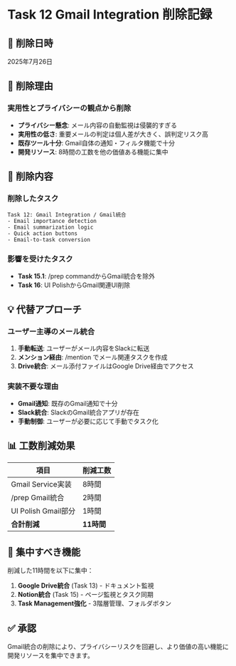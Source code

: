 # Task 12 Gmail Integration 削除記録

## 📅 削除日時
2025年7月26日

## 🎯 削除理由

### 実用性とプライバシーの観点から削除
- **プライバシー懸念**: メール内容の自動監視は侵襲的すぎる
- **実用性の低さ**: 重要メールの判定は個人差が大きく、誤判定リスク高
- **既存ツール十分**: Gmail自体の通知・フィルタ機能で十分
- **開発リソース**: 8時間の工数を他の価値ある機能に集中

## 🔄 削除内容

### 削除したタスク
```
Task 12: Gmail Integration / Gmail統合
- Email importance detection
- Email summarization logic  
- Quick action buttons
- Email-to-task conversion
```

### 影響を受けたタスク
- **Task 15.1**: /prep commandからGmail統合を除外
- **Task 16**: UI PolishからGmail関連UI削除

## 💡 代替アプローチ

### ユーザー主導のメール統合
1. **手動転送**: ユーザーがメール内容をSlackに転送
2. **メンション経由**: /mention でメール関連タスクを作成
3. **Drive統合**: メール添付ファイルはGoogle Drive経由でアクセス

### 実装不要な理由
- **Gmail通知**: 既存のGmail通知で十分
- **Slack統合**: SlackのGmail統合アプリが存在
- **手動制御**: ユーザーが必要に応じて手動でタスク化

## 📊 工数削減効果

| 項目 | 削減工数 |
|------|----------|
| Gmail Service実装 | 8時間 |
| /prep Gmail統合 | 2時間 |
| UI Polish Gmail部分 | 1時間 |
| **合計削減** | **11時間** |

## 🎯 集中すべき機能

削減した11時間を以下に集中：
1. **Google Drive統合** (Task 13) - ドキュメント監視
2. **Notion統合** (Task 15) - ページ監視とタスク同期
3. **Task Management強化** - 3階層管理、フォルダボタン

## ✅ 承認

Gmail統合の削除により、プライバシーリスクを回避し、より価値の高い機能に開発リソースを集中できます。